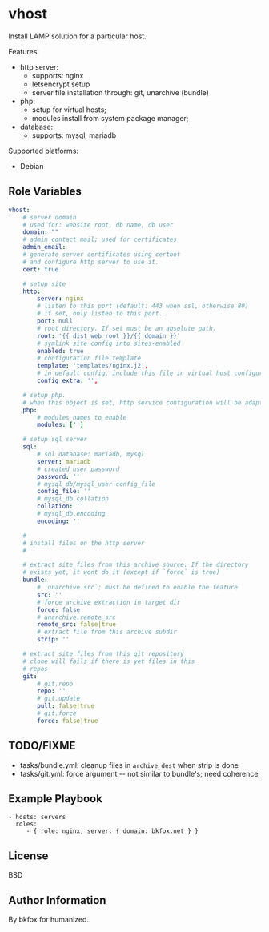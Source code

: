 vhost
=====

Install LAMP solution for a particular host.

Features:
- http server:
    - supports: nginx
    - letsencrypt setup
    - server file installation through: git, unarchive (bundle)
- php:
    - setup for virtual hosts;
    - modules install from system package manager;
- database:
    - supports: mysql, mariadb

Supported platforms:
- Debian

Role Variables
--------------

```yaml
vhost:
    # server domain
    # used for: website root, db name, db user
    domain: ""
    # admin contact mail; used for certificates
    admin_email:
    # generate server certificates using certbot
    # and configure http server to use it.
    cert: true

    # setup site
    http:
        server: nginx
        # listen to this port (default: 443 when ssl, otherwise 80)
        # if set, only listen to this port.
        port: null
        # root directory. If set must be an absolute path.
        root: '{{ dist_web_root }}/{{ domain }}'
        # symlink site config into sites-enabled
        enabled: true
        # configuration file template
        template: 'templates/nginx.j2',
        # in default config, include this file in virtual host configuration
        config_extra: '',

    # setup php.
    # when this object is set, http service configuration will be adapted.
    php:
        # modules names to enable
        modules: ['']

    # setup sql server
    sql:
        # sql database: mariadb, mysql
        server: mariadb
        # created user password
        password: ''
        # mysql_db/mysql_user config_file
        config_file: ''
        # mysql_db.collation
        collation: ''
        # mysql_db.encoding
        encoding: ''

    #
    # install files on the http server
    #

    # extract site files from this archive source. If the directory
    # exists yet, it wont do it (except if `force` is true)
    bundle:
        # `unarchive.src`; must be defined to enable the feature
        src: ''
        # force archive extraction in target dir
        force: false
        # unarchive.remote_src
        remote_src: false|true
        # extract file from this archive subdir
        strip: ''

    # extract site files from this git repository
    # clone will fails if there is yet files in this
    # repos
    git:
        # git.repo
        repo: ''
        # git.update
        pull: false|true
        # git.force
        force: false|true
```




TODO/FIXME
----------
- tasks/bundle.yml: cleanup files in `archive_dest` when strip is done
- tasks/git.yml: force argument -- not similar to bundle's; need coherence


Example Playbook
----------------

    - hosts: servers
      roles:
         - { role: nginx, server: { domain: bkfox.net } }

License
-------
BSD

Author Information
------------------
By bkfox for humanized.

